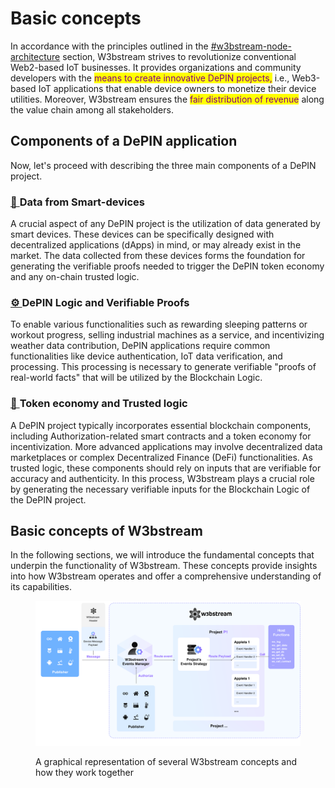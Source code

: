 # Basic concepts

&#x20;In accordance with the principles outlined in the [#w3bstream-node-architecture](../../#w3bstream-node-architecture "mention") section, W3bstream strives to revolutionize conventional Web2-based IoT businesses. It provides organizations and community developers with the <mark style="color:purple;">means to create innovative DePIN projects,</mark> i.e.,  Web3-based IoT applications that enable device owners to monetize their device utilities. Moreover, W3bstream ensures the <mark style="color:purple;">fair distribution of revenue</mark> along the value chain among all stakeholders.

## Components of a DePIN application

Now, let's proceed with describing the three main components of a DePIN project.

### [📡 ](https://emojipedia.org/satellite-antenna/)Data from Smart-devices

A crucial aspect of any DePIN project is the utilization of data generated by smart devices. These devices can be specifically designed with decentralized applications (dApps) in mind, or may already exist in the market. The data collected from these devices forms the foundation for generating the verifiable proofs needed to trigger the DePIN token economy and any on-chain trusted logic.

### [⚙️  ](https://emojipedia.org/gear/)DePIN Logic and Verifiable Proofs

To enable various functionalities such as rewarding sleeping patterns or workout progress, selling industrial machines as a service, and incentivizing weather data contribution, DePIN applications require common functionalities like device authentication, IoT data verification, and processing. This processing is necessary to generate verifiable "proofs of real-world facts" that will be utilized by the Blockchain Logic.

### [🔗 ](https://emojipedia.org/link/)Token economy and Trusted logic

A DePIN project typically incorporates essential blockchain components, including Authorization-related smart contracts and a token economy for incentivization. More advanced applications may involve decentralized data marketplaces or complex Decentralized Finance (DeFi) functionalities. As trusted logic, these components should rely on inputs that are verifiable for accuracy and authenticity. In this process, W3bstream plays a crucial role by generating the necessary verifiable inputs for the Blockchain Logic of the DePIN project.

## Basic concepts of W3bstream

In the following sections, we will introduce the fundamental concepts that underpin the functionality of W3bstream. These concepts provide insights into how W3bstream operates and offer a comprehensive understanding of its capabilities.

<figure><img src="../../.gitbook/assets/image (12).png" alt=""><figcaption><p>A graphical representation of several W3bstream concepts and how they work together</p></figcaption></figure>
